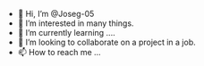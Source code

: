 - 👋 Hi, I’m @Joseg-05
- 👀 I’m interested in many things.
- 🌱 I’m currently learning ....
- 💞️ I’m looking to collaborate on a project in a job.
- 📫 How to reach me ...

<!---
Joseg-05/Joseg-05 is a ✨ special ✨ repository because its `README.md` (this file) appears on your GitHub profile.
You can click the Preview link to take a look at your changes.
--->
